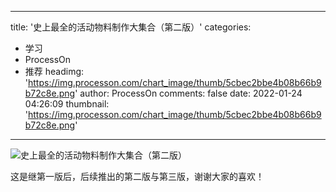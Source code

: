 
---
title: '史上最全的活动物料制作大集合（第二版）'
categories: 
 - 学习
 - ProcessOn
 - 推荐
headimg: 'https://img.processon.com/chart_image/thumb/5cbec2bbe4b08b66b9b72c8e.png'
author: ProcessOn
comments: false
date: 2022-01-24 04:26:09
thumbnail: 'https://img.processon.com/chart_image/thumb/5cbec2bbe4b08b66b9b72c8e.png'
---

<div>   
<img class="thumb" alt="史上最全的活动物料制作大集合（第二版）" src="https://img.processon.com/chart_image/thumb/5cbec2bbe4b08b66b9b72c8e.png" referrerpolicy="no-referrer">
<p>这是继第一版后，后续推出的第二版与第三版，谢谢大家的喜欢！</p>  
</div>
            